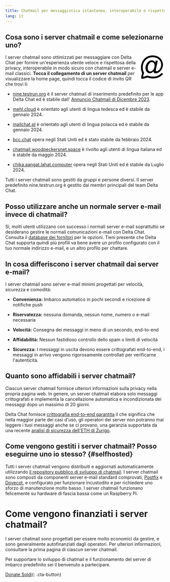 ```yaml
---
title: Chatmail per messaggistica istantanea, interoperabile e rispettosa della privacy
lang: it
---
```



## Cosa sono i server chatmail e come selezionarne uno?

<img alt="Chatmail logo" src="../assets/logos/chatmail.svg" width="80" style="float:right;" />

I server chatmail sono ottimizzati per messaggiare con Delta Chat 
per fornire un'esperienza utente veloce e rispettosa della privacy, 
interoperabile in modo sicuro con chatmail e server e-mail classici. 
**Tocca il collegamento di un server chatmail** per visualizzare la home page, quindi tocca il codice di invito QR che trovi li:

- [nine.testrun.org](https://nine.testrun.org) è il server chatmail di inserimento predefinito
per le app Delta Chat ed è stabile dall' [Annuncio Chatmail di Dicembre 2023](https://delta.chat/en/2023-12-13-chatmail).

- [mehl.cloud](https://mehl.cloud) è orientato agli utenti di lingua tedesca
ed è stabile da gennaio 2024.

- [mailchat.pl](https://mailchat.pl) è orientato agli utenti di lingua polacca
ed è stabile da gennaio 2024.

- [bcc.chat](https://bcc.chat) opera negli Stati Uniti ed è stato
stabile da febbraio 2024.

- [chatmail.woodpeckersnet.space](https://chatmail.woodpeckersnest.space/)
è rivolto agli utenti di lingua italiana ed è
stabile da maggio 2024.

- [chika.aangat.lahat.computer](https://chika.aangat.lahat.computer/)
opera negli Stati Uniti ed è stabile da Luglio 2024.

Tutti i server chatmail sono gestiti da gruppi e persone diversi. 
Il server predefinito nine.testrun.org è gestito dai membri principali del team Delta Chat.

## Posso utilizzare anche un normale server e-mail invece di chatmail?

Sì, molti utenti utilizzano con successo i normali server e-mail
soprattutto se desiderano gestire le normali comunicazioni e-mail con Delta Chat.
Consulta il [database dei fornitori](https://provviders.delta.chat) per le opzioni.
Tieni presente che Delta Chat supporta quindi più profili
va bene avere un profilo configurato con il tuo normale indirizzo e-mail,
e un altro profilo per chattare.


## In cosa differiscono i server chatmail dai server e-mail?

I server chatmail sono server e-mail minimi progettati per velocità, sicurezza e comodità:

- **Convenienza:** Imbarco automatico in pochi secondi e ricezione di notifiche push

- **Riservatezza:** nessuna domanda, nessun nome, numero o e-mail necessaria

- **Velocità:** Consegna dei messaggi in meno di un secondo, end-to-end

- **Affidabilità:** Nessun fastidioso controllo dello spam o limiti di velocità

- **Sicurezza:** I messaggi in uscita devono essere crittografati end-to-end,
i messaggi in arrivo vengono rigorosamente controllati per verificarne l'autenticità.


## Quanto sono affidabili i server  chatmail?

Ciascun server chatmail fornisce ulteriori informazioni sulla privacy nella propria pagina web.
In genere, un server chatmail elabora solo messaggi crittografati e
implementa la cancellazione automatica e incondizionata dei messaggi dopo un massimo di 20 giorni.

Delta Chat fornisce [crittografia end-to-end garantita](https://delta.chat/en/2023-11-23-jumbo-42)
il che significa che nella maggior parte dei casi d'uso, gli operatori dei server non potranno mai leggere i tuoi messaggi anche se ci provano,
una garanzia supportata da una recente [analisi di sicurezza dell'ETH di Zurigo](https://delta.chat/en/2024-03-25-crypto-analysis-securejoin).


## Come vengono gestiti i server chatmail? Posso eseguirne uno io stesso? {#selfhosted}

Tutti i server chatmail vengono distribuiti e aggiornati automaticamente utilizzando
[il repository pubblico di sviluppo di chatmail](https://github.com/deltachat/chatmail).
I server chatmail sono composti da componenti server e-mail standard comprovati,
[Postfix](https://postfix.org) e [Dovecot](https://dovecot.org),
e configurato per funzionare incustodito e per richiedere uno sforzo di manutenzione molto basso.
I server chatmail funzionano felicemente su hardware di fascia bassa come un Raspberry Pi.


# Come vengono finanziati i server chatmail?

I server chatmail sono progettati per essere molto economici da gestire,
e sono generalmente autofinanziati dagli operatori.
Per ulteriori informazioni, consultare la prima pagina di ciascun server chatmail.

Per supportare lo sviluppo di chatmail e il funzionamento del server di imbarco predefinito
sei il benvenuto a partecipare.

[Donate Soldi](donate){: .cta-button}
